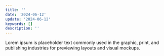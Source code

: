 ```yaml
---
title: ''
date: '2024-06-12'
update: '2024-06-12'
keywords: []
description: ''
---
```


Lorem ipsum is placeholder text commonly used in the graphic, print, and publishing industries for previewing
layouts and visual mockups.
